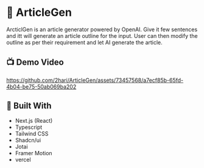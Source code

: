 # 📃 ArticleGen

ArcticlGen is an article generator powered by OpenAI. Give it few sentences and itt will generate an article outline for the input. User can then modify the outline as per their requirement and let AI generate the article.

## 📺 Demo Video
https://github.com/2hari/ArticleGen/assets/73457568/a7ecf85b-65fd-4b04-be75-50ab069ba202


## 🔨 Built With

- Next.js (React)
- Typescript
- Tailwind CSS
- Shadcn/ui
- Jotai
- Framer Motion
- vercel

